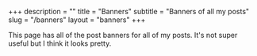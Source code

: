 +++
description = ""
title = "Banners"
subtitle = "Banners of all my posts"
slug = "/banners"
layout = "banners"
+++

This page has all of the post banners for all of my posts. It's not super useful but I think it looks pretty.
